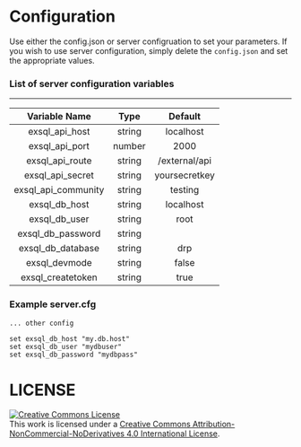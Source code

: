 # Configuration

Use either the config.json or server configruation to set your parameters. If you wish to use server configuration, simply delete the `config.json`
and set the appropriate values.

### List of server configuration variables
---

|    Variable Name    |  Type  |    Default    |
| :-----------------: | :----: | :-----------: |
|   exsql_api_host    | string |   localhost   |
|   exsql_api_port    | number |     2000      |
|   exsql_api_route   | string | /external/api |
|  exsql_api_secret   | string | yoursecretkey |
| exsql_api_community | string |    testing    |
|    exsql_db_host    | string |   localhost   |
|    exsql_db_user    | string |     root      |
|  exsql_db_password  | string |               |
|  exsql_db_database  | string |      drp      |
|    exsql_devmode    | string |     false     |
|  exsql_createtoken  | string |     true      |

### Example server.cfg

```
... other config

set exsql_db_host "my.db.host"
set exsql_db_user "mydbuser"
set exsql_db_password "mydbpass"
```



# LICENSE

<a rel="license" href="http://creativecommons.org/licenses/by-nc-nd/4.0/"><img alt="Creative Commons License" style="border-width:0" src="https://i.creativecommons.org/l/by-nc-nd/4.0/88x31.png" /></a><br />This work is licensed under a <a rel="license" href="http://creativecommons.org/licenses/by-nc-nd/4.0/">Creative Commons Attribution-NonCommercial-NoDerivatives 4.0 International License</a>.

